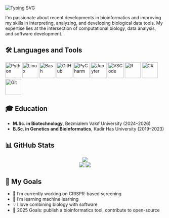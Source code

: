 

![Typing SVG](https://readme-typing-svg.demolab.com?font=Fira+Code&size=45&duration=2000&pause=1000&color=6CE0F7&center=true&vCenter=true&width=900&lines=👋+Hi%2C+I'm+Furkan+Emre+Bora;💻+Bioinformatician+Developer;:😺+Welcome+to+my+GitHub+Profile!)


I'm passionate about recent developments in bioinformatics and improving my skills in interpreting, analyzing, and developing biological data tools. My expertise lies at the intersection of computational biology, data analysis, and software development.


## 🛠️ Languages and Tools

<p>
  <img alt="Python" width="50px" src="https://cdn.jsdelivr.net/gh/devicons/devicon/icons/python/python-original.svg"/>
  <img alt="Linux" width="50px" src="https://cdn.jsdelivr.net/gh/devicons/devicon/icons/linux/linux-original.svg"/>
  <img alt="Bash" width="50px" src="https://cdn.jsdelivr.net/gh/devicons/devicon/icons/bash/bash-plain.svg"/>
  <img alt="GitHub" width="50px" src="https://cdn.jsdelivr.net/gh/devicons/devicon/icons/github/github-original.svg"/>
  <img alt="PyCharm" width="50px" src="https://cdn.jsdelivr.net/gh/devicons/devicon/icons/pycharm/pycharm-original.svg"/>
  <img alt="Jupyter" width="50px" src="https://cdn.jsdelivr.net/gh/devicons/devicon/icons/jupyter/jupyter-original-wordmark.svg"/>
  <img alt="VSCode" width="50px" src="https://cdn.jsdelivr.net/gh/devicons/devicon/icons/visualstudio/visualstudio-plain.svg"/>
  <img alt="R" width="50px" src="https://cdn.jsdelivr.net/gh/devicons/devicon/icons/r/r-original.svg"/>
  <img alt="C#" width="50px" src="https://cdn.jsdelivr.net/gh/devicons/devicon/icons/csharp/csharp-original.svg"/>
  <img alt="Git" width="50px" src="https://cdn.jsdelivr.net/gh/devicons/devicon/icons/git/git-original.svg"/>
</p>


## 🎓 Education

- **M.Sc. in Biotechnology**, Bezmialem Vakıf University (2024–2026)  
- **B.Sc. in Genetics and Bioinformatics**, Kadir Has University (2019–2023)



## 📊 GitHub Stats

<p align="center">
  <img src="http://github-profile-summary-cards.vercel.app/api/cards/profile-details?username=Femrebora&theme=gotham" />
  <br />
  <img src="http://github-profile-summary-cards.vercel.app/api/cards/stats?username=Femrebora&theme=gotham" />
  <img src="http://github-profile-summary-cards.vercel.app/api/cards/most-commit-language?username=Femrebora&theme=gotham" />
</p>




## 🧠 My Goals

- 🔬 I’m currently working on CRISPR-based screening  
- 🌱 I’m learning machine learning  
- 💡 I love combining biology with software  
- 🎯 2025 Goals: publish a bioinformatics tool, contribute to open-source  




